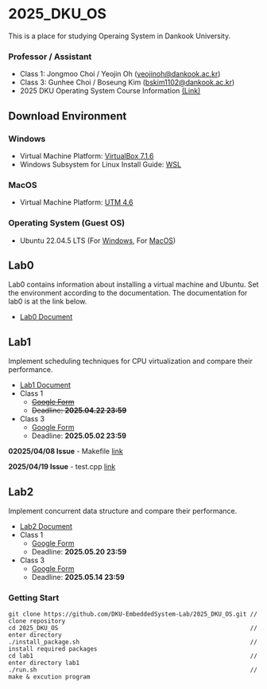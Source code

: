 # 2025_DKU_OS


This is a place for studying Operaing System in Dankook University.

### Professor / Assistant
- Class 1: Jongmoo Choi / Yeojin Oh (yeojinoh@dankook.ac.kr)
- Class 3: Gunhee Choi / Boseung Kim (bskim1102@dankook.ac.kr) 
- 2025 DKU Operating System Course Information [(Link)](http://embedded.dankook.ac.kr/~choijm/course/course.html#OS)

## Download Environment
### Windows
- Virtual Machine Platform: [VirtualBox 7.1.6](https://www.virtualbox.org/wiki/Downloads)
- Windows Subsystem for Linux Install Guide: [WSL](https://docs.microsoft.com/ko-KR/windows/wsl/install-win10#step-4---download-the-linux-kernel-update-package)

### MacOS
- Virtual Machine Platform: [UTM 4.6](https://mac.getutm.app/)

### Operating System (Guest OS)
- Ubuntu 22.04.5 LTS (For [Windows](https://releases.ubuntu.com/jammy/), For [MacOS](https://cdimage.ubuntu.com/releases/jammy/release/))


## Lab0
Lab0 contains information about installing a virtual machine and Ubuntu. Set the environment according to the documentation. The documentation for lab0 is at the link below.
- [Lab0 Document]([DKU_OS_LAB0]%20Linux%20Install%20Manual.pdf)

## Lab1
Implement scheduling techniques for CPU virtualization and compare their performance. 
- [Lab1 Document](https://github.com/DKU-EmbeddedSystem-Lab/2025_DKU_OS/blob/main/%5BDKU_OS_LAB1%5D%20CPU%20Virtualization.pdf)
- Class 1
  - ~~[Google Form](https://forms.gle/XGvaHxAuXT39XUkR6)~~
  - ~~Deadline: **2025.04.22 23:59**~~
- Class 3
  - [Google Form](https://forms.gle/HXSmrauZpNmPu1co7)
  - Deadline: **2025.05.02 23:59**
 
**02025/04/08 Issue** - Makefile [link](https://github.com/DKU-EmbeddedSystem-Lab/2025_DKU_OS/issues/1)

**2025/04/19 Issue** - test.cpp [link](https://github.com/DKU-EmbeddedSystem-Lab/2025_DKU_OS/issues/2)

## Lab2
Implement concurrent data structure and compare their performance. 
- [Lab2 Document](https://github.com/DKU-EmbeddedSystem-Lab/2025_DKU_OS/blob/main/%5BDKU_OS_LAB2%5D%20Concurrency.pdf)
- Class 1
  - [Google Form](https://forms.gle/ce1nCpRVUF8eDsjZA)
  - Deadline: **2025.05.20 23:59**
- Class 3
  - [Google Form](https://forms.gle/m3TUns69gZUXk3RT7)
  - Deadline: **2025.05.14 23:59**

### Getting Start

```
git clone https://github.com/DKU-EmbeddedSystem-Lab/2025_DKU_OS.git // clone repository
cd 2025_DKU_OS                                                      // enter directory
./install_package.sh                                                // install required packages
cd lab1                                                             // enter directory lab1 
./run.sh                                                            // make & excution program 
```



